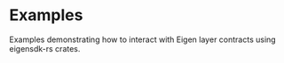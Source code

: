 # Examples

Examples demonstrating how to interact with Eigen layer contracts using eigensdk-rs crates.